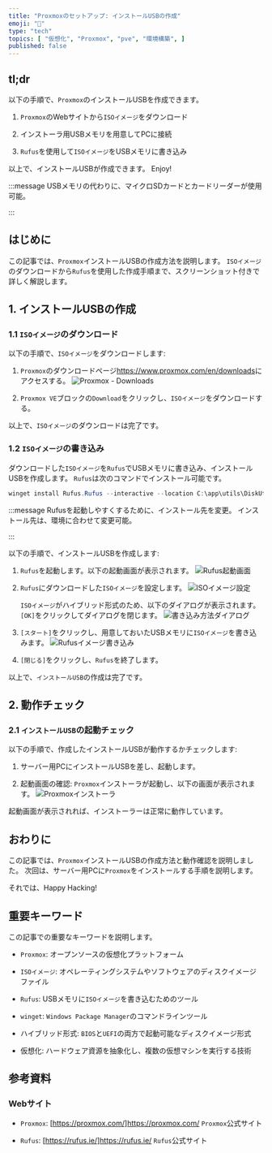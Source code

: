 ```yaml
---
title: "Proxmoxのセットアップ: インストールUSBの作成"
emoji: "🏪"
type: "tech"
topics: [ "仮想化", "Proxmox", "pve", "環境構築", ]
published: false
---
```


## tl;dr

以下の手順で、`Proxmox`のインストールUSBを作成できます。

1. `Proxmox`のWebサイトから`ISOイメージ`をダウンロード

2. インストーラ用USBメモリを用意してPCに接続

3. `Rufus`を使用して`ISOイメージ`をUSBメモリに書き込み

以上で、インストールUSBが作成できます。
Enjoy!

:::message
USBメモリの代わりに、マイクロSDカードとカードリーダーが使用可能。

:::

## はじめに

この記事では、`Proxmox`インストールUSBの作成方法を説明します。
`ISOイメージ`のダウンロードから`Rufus`を使用した作成手順まで、スクリーンショット付きで詳しく解説します。

## 1. インストールUSBの作成

### 1.1 `ISOイメージ`のダウンロード

以下の手順で、`ISOイメージ`をダウンロードします:

1. `Proxmox`のダウンロードページ[<https://www.proxmox.com/en/downloads>](https://www.proxmox.com/en/downloads)にアクセスする。
   ![`Proxmox` - Downloads](/images/articles/proxmox-setup/ss-proxmox-download.png)

2. `Proxmox VE`ブロックの`Download`をクリックし、`ISOイメージ`をダウンロードする。

以上で、`ISOイメージ`のダウンロードは完了です。

### 1.2 `ISOイメージ`の書き込み

ダウンロードした`ISOイメージ`を`Rufus`でUSBメモリに書き込み、インストールUSBを作成します。
`Rufus`は次のコマンドでインストール可能です。

```powershell
winget install Rufus.Rufus --interactive --location C:\app\utils\DiskUtils\rufus\

```

:::message
Rufusを起動しやすくするために、インストール先を変更。
インストール先は、環境に合わせて変更可能。

:::

以下の手順で、インストールUSBを作成します:

1. `Rufus`を起動します。以下の起動画面が表示されます。
   ![`Rufus`起動画面](/images/articles/proxmox-setup/ss-rufus-start.png)

2. `Rufus`にダウンロードした`ISOイメージ`を設定します。
   ![`ISOイメージ`設定](/images/articles/proxmox-setup/ss-rufus-isoset.png)

   `ISOイメージ`がハイブリッド形式のため、以下のダイアログが表示されます。`[OK]`をクリックしてダイアログを閉じます。
   ![書き込み方法ダイアログ](/images/articles/proxmox-setup/ss-rufus-dialog1.png)

3. `[スタート]`をクリックし、用意しておいたUSBメモリに`ISOイメージ`を書き込みます。
   ![`Rufus`イメージ書き込み](/images/articles/proxmox-setup/ss-rufus-writing.png)

4. `[閉じる]`をクリックし、`Rufus`を終了します。

以上で、`インストールUSB`の作成は完了です。

## 2. 動作チェック

### 2.1 `インストールUSB`の起動チェック

以下の手順で、作成したインストールUSBが動作するかチェックします:

1. サーバー用PCにインストールUSBを差し、起動します。

2. 起動画面の確認:
   `Proxmox`インストーラが起動し、以下の画面が表示されます。
   ![`Proxmox`インストーラ](/images/articles/proxmox-setup/ss-proxmox-installer-boot.png)

起動画面が表示されれば、インストーラーは正常に動作しています。

## おわりに

この記事では、`Proxmox`インストールUSBの作成方法と動作確認を説明しました。
次回は、サーバー用PCに`Proxmox`をインストールする手順を説明します。

それでは、Happy Hacking!

## 重要キーワード

この記事での重要なキーワードを説明します。

- `Proxmox`:
  オープンソースの仮想化プラットフォーム

- `ISOイメージ`:
  オペレーティングシステムやソフトウェアのディスクイメージファイル

- `Rufus`:
  USBメモリに`ISOイメージ`を書き込むためのツール

- `winget`:
  `Windows Package Manager`のコマンドラインツール

- ハイブリッド形式:
  `BIOS`と`UEFI`の両方で起動可能なディスクイメージ形式

- 仮想化:
  ハードウェア資源を抽象化し、複数の仮想マシンを実行する技術

## 参考資料

### Webサイト

- `Proxmox`: [https://proxmox.com/]<https://proxmox.com/>
  `Proxmox`公式サイト

- `Rufus`: [https://rufus.ie/]<https://rufus.ie/>
  `Rufus`公式サイト
